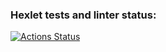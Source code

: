 ### Hexlet tests and linter status:
[![Actions Status](https://github.com/Elflight/frontend-project-12/actions/workflows/hexlet-check.yml/badge.svg)](https://github.com/Elflight/frontend-project-12/actions)